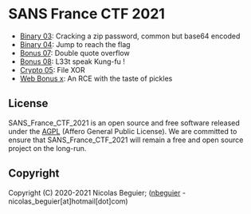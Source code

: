 # SANS France CTF 2021

  - [Binary 03](https://github.com/nbeguier/SANS_France_CTF_2021/blob/master/Binary_03/README.md): Cracking a zip password, common but base64 encoded
  - [Binary 04](https://github.com/nbeguier/SANS_France_CTF_2021/blob/master/Binary_04/README.md): Jump to reach the flag
  - [Bonus 07](https://github.com/nbeguier/SANS_France_CTF_2021/blob/master/Bonus_07/README.md): Double quote overflow
  - [Bonus 08](https://github.com/nbeguier/SANS_France_CTF_2021/blob/master/Bonus_08/README.md): L33t speak Kung-fu !
  - [Crypto 05](https://github.com/nbeguier/SANS_France_CTF_2021/blob/master/Crypto_05/README.md): File XOR
  - [Web Bonus x](https://github.com/nbeguier/SANS_France_CTF_2021/blob/master/Web_Bonus_x/README.md): An RCE with the taste of pickles

## License
SANS_France_CTF_2021 is an open source and free software released under the [AGPL](https://github.com/nbeguier/SANS_France_CTF_2021/blob/master/LICENSE) (Affero General Public License). We are committed to ensure that SANS_France_CTF_2021 will remain a free and open source project on the long-run.

## Copyright
Copyright (C) 2020-2021  Nicolas Beguier; ([nbeguier](https://beguier.eu/nicolas/) - nicolas_beguier[at]hotmail[dot]com)
